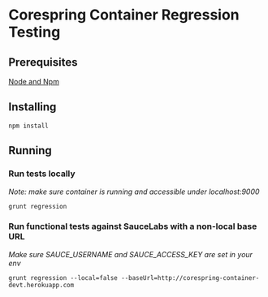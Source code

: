# Corespring Container Regression Testing
 
## Prerequisites
[Node and Npm](http://nodejs.org/)

## Installing
    npm install 
 
## Running 
 
### Run tests locally
  *Note: make sure container is running and accessible under localhost:9000*  
  
    grunt regression

### Run functional tests against SauceLabs with a non-local base URL
  *Make sure SAUCE_USERNAME and SAUCE_ACCESS_KEY are set in your env*  
  
    grunt regression --local=false --baseUrl=http://corespring-container-devt.herokuapp.com
   
     
     
   